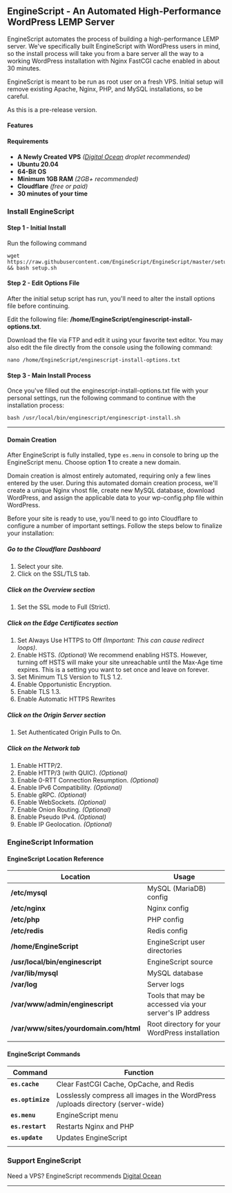 ## **EngineScript - An Automated High-Performance WordPress LEMP Server**

EngineScript automates the process of building a high-performance LEMP server. We've specifically built EngineScript with WordPress users in mind, so the install process will take you from a bare server all the way to a working WordPress installation with Nginx FastCGI cache enabled in about 30 minutes.

EngineScript is meant to be run as root user on a fresh VPS. Initial setup will remove existing Apache, Nginx, PHP, and MySQL installations, so be careful.

As this is a pre-release version.

#### Features

#### Requirements
- **A Newly Created VPS** *([Digital Ocean](https://m.do.co/c/e57cc8492285) droplet recommended)*
- **Ubuntu 20.04**
- **64-Bit OS**
- **Minimum 1GB RAM** *(2GB+ recommended)*
- **Cloudflare** *(free or paid)*
- **30 minutes of your time**

### Install EngineScript
#### Step 1 - Initial Install
Run the following command
```shell
wget https://raw.githubusercontent.com/EngineScript/EngineScript/master/setup.sh && bash setup.sh
```
#### Step 2 - Edit Options File
After the initial setup script has run, you'll need to alter the install options file before continuing.

Edit the following file: **/home/EngineScript/enginescript-install-options.txt**.

Download the file via FTP and edit it using your favorite text editor. You may also edit the file directly from the console using the following command:
```shell
nano /home/EngineScript/enginescript-install-options.txt
```

#### Step 3 - Main Install Process
Once you've filled out the enginescript-install-options.txt file with your personal settings, run the following command to continue with the installation process:
```shell
bash /usr/local/bin/enginescript/enginescript-install.sh
```

----------

#### Domain Creation
After EngineScript is fully installed, type `es.menu` in console to bring up the EngineScript menu. Choose option **1** to create a new domain.

Domain creation is almost entirely automated, requiring only a few lines entered by the user. During this automated domain creation process, we'll create a unique Nginx vhost file, create new MySQL database, download WordPress, and assign the applicable data to your wp-config.php file within WordPress.

Before your site is ready to use, you'll need to go into Cloudflare to configure a number of important settings. Follow the steps below to finalize your installation:

##### Go to the Cloudflare Dashboard
1. Select your site.
2. Click on the SSL/TLS tab.

##### Click on the Overview section
1. Set the SSL mode to Full (Strict).

##### Click on the Edge Certificates section
1. Set Always Use HTTPS to Off *(Important: This can cause redirect loops)*.
2. Enable HSTS. *(Optional)* We recommend enabling HSTS. However, turning off HSTS will make your site unreachable until the Max-Age time expires. This is a setting you want to set once and leave on forever.
3. Set Minimum TLS Version to TLS 1.2.
4. Enable Opportunistic Encryption.
5. Enable TLS 1.3.
6. Enable Automatic HTTPS Rewrites

##### Click on the Origin Server section
1. Set Authenticated Origin Pulls to On.

##### Click on the Network tab
1. Enable HTTP/2.
2. Enable HTTP/3 (with QUIC). *(Optional)*
3. Enable 0-RTT Connection Resumption. *(Optional)*
4. Enable IPv6 Compatibility. *(Optional)*
5. Enable gRPC. *(Optional)*
6. Enable WebSockets. *(Optional)*
7. Enable Onion Routing. *(Optional)*
8. Enable Pseudo IPv4. *(Optional)*
9. Enable IP Geolocation. *(Optional)*

### EngineScript Information
#### EngineScript Location Reference
|Location        |Usage                          |
|----------------|-------------------------------|
|**/etc/mysql**                  |MySQL (MariaDB) config |
|**/etc/nginx**                  |Nginx config |
|**/etc/php**                    |PHP config |
|**/etc/redis**                  |Redis config |
|**/home/EngineScript**          |EngineScript user directories |
|**/usr/local/bin/enginescript** |EngineScript source |
|**/var/lib/mysql**              |MySQL database |
|**/var/log**                    |Server logs |
|**/var/www/admin/enginescript** |Tools that may be accessed via your server's IP address |
|**/var/www/sites/yourdomain.com/html**|Root directory for your WordPress installation |
|                                |                |

#### EngineScript Commands
|Command            |Function                       |
|-------------------|-------------------------------|
|**`es.cache`**     |Clear FastCGI Cache, OpCache, and Redis |
|**`es.optimize`**  |Losslessly compress all images in the WordPress /uploads directory (server-wide) |
|**`es.menu`**	    |EngineScript menu |
|**`es.restart`**   |Restarts Nginx and PHP |
|**`es.update`**    |Updates EngineScript |
|                   |                                |

### Support EngineScript
Need a VPS? EngineScript recommends [Digital Ocean](https://m.do.co/c/e57cc8492285)

----------

